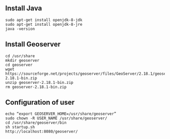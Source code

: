 ## Install Java

```
sudo apt-get install openjdk-8-jdk
sudo apt-get install openjdk-8-jre
java -version
```

## Install Geoserver 
```
cd /usr/share
mkdir geoserver
cd geoserver
wget https://sourceforge.net/projects/geoserver/files/GeoServer/2.18.1/geoserver-2.18.1-bin.zip
unzip geoserver-2.18.1-bin.zip
rm geoserver-2.18.1-bin.zip
```
## Configuration of user 

```
echo “export GEOSERVER_HOME=/usr/share/geoserver”
sudo chown -R USER_NAME /usr/share/geoserver/
cd /usr/share/geoserver/bin
sh startup.sh
http://localhost:8080/geoserver/
```
